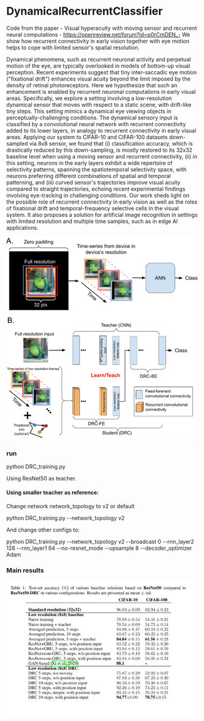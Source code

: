 # DynamicalRecurrentClassifier

Code from the paper - Visual hyperacuity with moving sensor and recurrent neural computations - https://openreview.net/forum?id=p0rCmDEN_-
We show how recurrent connectivity in early vision together with eye motion helps to cope with limited sensor's spatial resolution.

Dynamical phenomena, such as recurrent neuronal activity  and perpetual motion of the eye, are typically overlooked in models of bottom-up visual perception. Recent experiments suggest that tiny inter-saccadic eye motion ("fixational drift") enhances visual  acuity beyond the limit imposed by the density of retinal photoreceptors. Here we hypothesize that such an enhancement is enabled by recurrent neuronal computations in early visual areas. Specifically, we explore a setting involving a low-resolution dynamical sensor that moves with respect to a static scene, with drift-like tiny steps. This setting mimics a dynamical eye viewing objects in perceptually-challenging conditions. The dynamical sensory input is classified by a convolutional neural network with recurrent connectivity added to its lower layers, in analogy to recurrent connectivity in early visual areas.  Applying our system to CIFAR-10 and CIFAR-100 datasets down-sampled via 8x8 sensor, we found that (i) classification accuracy, which is drastically reduced by this down-sampling, is mostly restored to its 32x32 baseline level when using a moving sensor and recurrent connectivity, (ii) in this setting, neurons in the early layers exhibit a wide repertoire of selectivity patterns, spanning the spatiotemporal selectivity space, with neurons preferring different combinations of spatial and temporal patterning, and (iii) curved sensor's trajectories improve  visual acuity compared to straight trajectories, echoing recent experimental findings involving eye-tracking in challenging conditions. Our work sheds light on the possible role of recurrent connectivity in early vision as well as the roles of fixational drift and temporal-frequency selective cells in the visual system. It also proposes a solution for artificial image recognition in settings with limited resolution and multiple time samples, such as in edge AI applications.


![text](https://github.com/orram/DynamicalRecurrentClassifier/blob/main/iclr2022_fig1_small_ver.png)

### run

python DRC_training.py

Using ResNet50 as teacher.

#### Using smaller teacher as reference:

Change network network_topology to v2 or default 

python DRC_training.py --network_topology v2

And change other configs to:

python DRC_training.py --network_topology v2 --broadcast 0 --rnn_layer2 128 --rnn_layer1 64 --no-resnet_mode --upsample 8 --decoder_optimizer Adam

### Main results
![text](https://github.com/orram/DynamicalRecurrentClassifier/blob/main/main_result_table.png)

